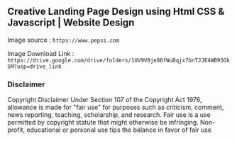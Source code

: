 ## Creative Landing Page Design using Html CSS & Javascript | Website Design

Image source : ```https://www.pepsi.com```

Image Download Link : ```https://drive.google.com/drive/folders/1UV9V0je86fWuDqjx7bnTJJE4WB95OkSM?usp=drive_link```

### Disclaimer
Copyright Disclaimer Under Section 107 of the Copyright Act 1976, allowance is made for "fair use" for purposes such as criticism, comment, news reporting, teaching, scholarship, and research. Fair use is a use permitted by copyright statute that might otherwise be infringing. Non-profit, educational or personal use tips the balance in favor of fair use
